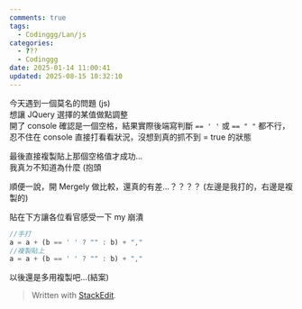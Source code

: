 ```yaml
---
comments: true
tags:
  - Codinggg/Lan/js
categories:
  - ???
  - Codinggg
date: 2025-01-14 11:00:41
updated: 2025-08-15 10:32:10
---
```

今天遇到一個莫名的問題 (js)  
想讓 JQuery 選擇的某值做點調整  
開了 console 確認是一個空格，結果實際後端寫判斷 `== ' '` 或 `== " "` 都不行，忍不住在 console 直接打看看狀況，沒想到真的抓不到 = true 的狀態

<!-- more -->

最後直接複製貼上那個空格值才成功...  
我真ㄉ不知道為什麼 (抱頭

順便一說，開 Mergely 做比較，還真的有差...？？？？ (左邊是我打的，右邊是複製的)

貼在下方讓各位看官感受一下 my 崩潰

``` js
//手打
a = a + (b == ' ' ? "" : b) + ","
//複製貼上
a = a + (b == ' ' ? "" : b) + ","
```

以後還是多用複製吧...(結案)

> Written with [StackEdit](https://stackedit.io/).